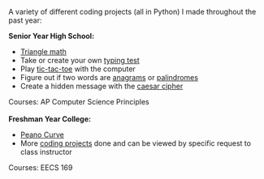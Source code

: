 A variety of different coding projects (all in Python) I made throughout the past year:


**Senior Year High School:**
* [Triangle math](./highschool/triangle_math.py)
* Take or create your own [typing test](./highschool/typing_test.py)
* Play [tic-tac-toe](./highschool/tic_tac_toe.py) with the computer
* Figure out if two words are [anagrams](./highschool/anagrams.py) or [palindromes](./highschool/palindrome.py)
* Create a hidden message with the [caesar cipher](./highschool/caesar_cipher.py)

Courses: AP Computer Science Principles
<br>
</br>
**Freshman Year College:**
* [Peano Curve](./freshmancollege/peano.py)
* More [coding projects](https://wiki.ittc.ku.edu/ittc_wiki/index.php?title=EECS168:Labs) done and can be viewed by specific request to class instructor

Courses: EECS 169
